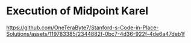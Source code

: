 <h1>Execution of Midpoint Karel </h1>


https://github.com/OneTeraByte7/Stanford-s-Code-in-Place-Solutions/assets/119783385/2344882f-0bc7-4d36-922f-4de6a47deb1f

